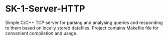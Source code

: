 # SK-1-Server-HTTP
Simple C/C++ TCP server for parsing and analysing queries and responding to them based on locally stored datafiles. Project contains Makefile file for convenient compilation and usage.
